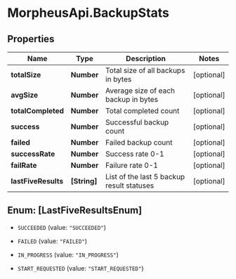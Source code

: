 # MorpheusApi.BackupStats

## Properties

Name | Type | Description | Notes
------------ | ------------- | ------------- | -------------
**totalSize** | **Number** | Total size of all backups in bytes | [optional] 
**avgSize** | **Number** | Average size of each backup in bytes | [optional] 
**totalCompleted** | **Number** | Total completed count | [optional] 
**success** | **Number** | Successful backup count | [optional] 
**failed** | **Number** | Failed backup count | [optional] 
**successRate** | **Number** | Success rate 0-1 | [optional] 
**failRate** | **Number** | Failure rate 0-1 | [optional] 
**lastFiveResults** | **[String]** | List of the last 5 backup result statuses | [optional] 



## Enum: [LastFiveResultsEnum]


* `SUCCEEDED` (value: `"SUCCEEDED"`)

* `FAILED` (value: `"FAILED"`)

* `IN_PROGRESS` (value: `"IN_PROGRESS"`)

* `START_REQUESTED` (value: `"START_REQUESTED"`)




